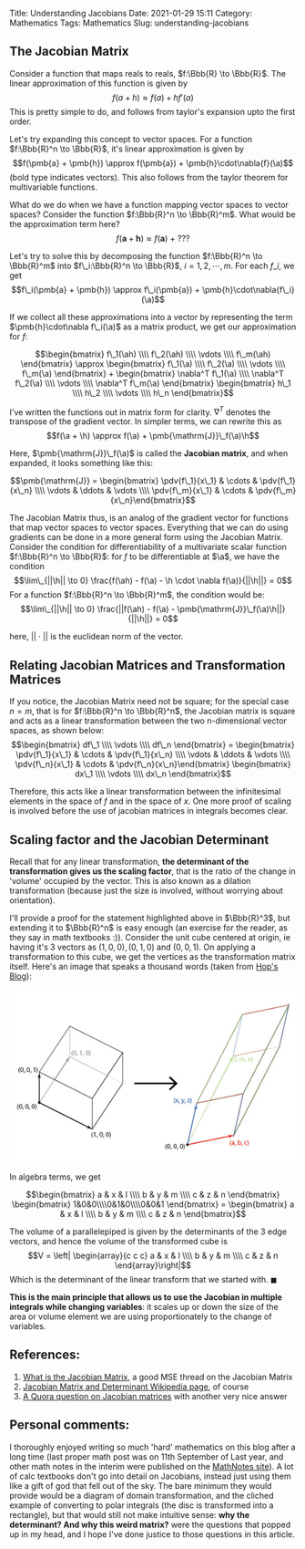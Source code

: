 Title: Understanding Jacobians
Date: 2021-01-29 15:11
Category: Mathematics
Tags: Mathematics
Slug: understanding-jacobians

$\newcommand{\pdv}[2]{\frac{\partial{#1}}{\partial{#2}}}$
$\newcommand{\ah}{\pmb{a} + \pmb{h}}$
$\newcommand{\a}{\pmb{a}}$
$\newcommand{\h}{\pmb{h}}$
## The Jacobian Matrix

Consider a function that maps reals to reals, $f:\Bbb{R} \to \Bbb{R}$. The linear
approximation of this function is given by 
$$f(a+h) \approx f(a) + hf'(a)$$
This is pretty simple to do, and follows from taylor's expansion upto the first order.

Let's try expanding this concept to vector spaces. For a function $f:\Bbb{R}^n \to \Bbb{R}$, 
it's linear approximation is given by 
$$f(\pmb{a} + \pmb{h}) \approx f(\pmb{a}) + \pmb{h}\cdot\nabla{f}(\a)$$
(bold type indicates vectors). This also follows from the taylor theorem for 
multivariable functions.

What do we do when we have a function mapping vector spaces to vector spaces?
Consider the function $f:\Bbb{R}^n \to \Bbb{R}^m$. What would be the approximation
term here?
$$f(\pmb{a} + \pmb{h}) \approx f(\pmb{a})\ +\ ???$$

Let's try to solve this by decomposing the function $f:\Bbb{R}^n \to \Bbb{R}^m$
into $f\_i:\Bbb{R}^n \to \Bbb{R}$, $i = 1, 2, \cdots ,m$. For each $f\_i$, we get
$$f\_i(\pmb{a} + \pmb{h}) \approx f\_i(\pmb{a}) + \pmb{h}\cdot\nabla{f\_i}(\a)$$

If we collect all these approximations into a vector by representing the term 
$\pmb{h}\cdot\nabla f\_i(\a)$ as a matrix product, we get our approximation for $f$:

$$\begin{bmatrix} f\_1(\ah) \\\\ f\_2(\ah) \\\\ \vdots \\\\ f\_m(\ah) \end{bmatrix}
\approx 
\begin{bmatrix} f\_1(\a) \\\\ f\_2(\a) \\\\ \vdots \\\\ f\_m(\a) \end{bmatrix} + 
\begin{bmatrix} \nabla^T f\_1(\a) \\\\ \nabla^T f\_2(\a) \\\\ \vdots \\\\ \nabla^T f\_m(\a) \end{bmatrix}
\begin{bmatrix} h\_1 \\\\ h\_2 \\\\ \vdots \\\\ h\_n \end{bmatrix}$$

I've written the functions out in matrix form for clarity. $\nabla^T$ denotes 
the transpose of the gradient vector. In simpler terms, we can rewrite this as
$$f(\a + \h) \approx f(\a) + \pmb{\mathrm{J}}\_f(\a)\h$$

Here, $\pmb{\mathrm{J}}\_f(\a)$ is called the **Jacobian matrix**, and when expanded, it looks
something like this:

$$\pmb{\mathrm{J}} = \begin{bmatrix} \pdv{f\_1}{x\_1} & \cdots & \pdv{f\_1}{x\_n} \\\\
\vdots & \ddots & \vdots \\\\ \pdv{f\_m}{x\_1} & \cdots & \pdv{f\_m}{x\_n}\end{bmatrix}$$

The Jacobian Matrix thus, is an analog of the gradient vector for functions that
map vector spaces to vector spaces. Everything that we can do using gradients
can be done in a more general form using the Jacobian Matrix. Consider the 
condition for differentiability of a multivariate scalar function $f:\Bbb{R}^n \to \Bbb{R}$:
for $f$ to be differentiable at $\a$, we have the condition
$$\lim\_{||\h|| \to 0} \frac{f(\ah) - f(\a) - \h \cdot \nabla f(\a)}{||\h||} = 0$$
For a function $f:\Bbb{R}^n \to \Bbb{R}^m$, the condition would be:
$$\lim\_{||\h|| \to 0} \frac{||f(\ah) - f(\a) - \pmb{\mathrm{J}}\_f(\a)\h||}{||\h||} = 0$$

here, $||\cdot||$ is the euclidean norm of the vector.

## Relating Jacobian Matrices and Transformation Matrices

If you notice, the Jacobian Matrix need not be square; for the special case 
$n = m$, that is for $f:\Bbb{R}^n \to \Bbb{R}^n$, the Jacobian matrix is square 
and acts as a linear transformation between the two n-dimensional vector spaces,
as shown below:
$$\begin{bmatrix} df\_1 \\\\ \vdots \\\\ df\_n \end{bmatrix} = 
\begin{bmatrix} \pdv{f\_1}{x\_1} & \cdots & \pdv{f\_1}{x\_n} \\\\
\vdots & \ddots & \vdots \\\\ \pdv{f\_n}{x\_1} & \cdots & \pdv{f\_n}{x\_n}\end{bmatrix} 
\begin{bmatrix} dx\_1 \\\\ \vdots \\\\ dx\_n \end{bmatrix}$$

Therefore, this acts like a linear transformation between the infinitesimal 
elements in the space of $f$ and in the space of $x$. One more proof of scaling
is involved before the use of jacobian matrices in integrals becomes clear.

## Scaling factor and the Jacobian Determinant

Recall that for any linear transformation, **the determinant of the transformation
gives us the scaling factor**, that is the ratio of the change in 'volume' occupied
by the vector. This is also known as a dilation transformation (because just the 
size is involved, without worrying about orientation). 

I'll provide a proof for the statement highlighted above in $\Bbb{R}^3$, but 
extending it to $\Bbb{R}^n$ is easy enough (an exercise for the reader, as they 
say in math textbooks :)). Consider the unit cube centered at origin, ie 
having it's 3 vectors as $(1,0,0), (0,1,0)$ and $(0,0,1)$. On applying a transformation
to this cube, we get the vertices as the transformation matrix itself. Here's 
an image that speaks a thousand words (taken from [Hop's Blog](http://hopsblog-hop.blogspot.com/2017/02/)):

![scaling](res/cube_transform.jpg)

In algebra terms, we get 

$$\begin{bmatrix} a & x & l \\\\ b & y & m \\\\ c & z & n \end{bmatrix} \begin{bmatrix} 1&0&0\\\\0&1&0\\\\0&0&1 \end{bmatrix} = 
\begin{bmatrix} a & x & l \\\\ b & y & m \\\\ c & z & n \end{bmatrix}$$

The volume of a parallelepiped is given by the determinants of the 3 edge vectors,
and hence the volume of the transformed cube is 
$$V = \left| \begin{array}{c c c} a & x & l \\\\ b & y & m \\\\ c & z & n \end{array}\right|$$
Which is the determinant of the linear transform that we started with. $\blacksquare$

**This is the main principle that allows us to use the Jacobian in multiple 
integrals while changing variables**: it scales up or down the size of the 
area or volume element we are using proportionately to the change of variables.

## References:

1. [What is the Jacobian Matrix](https://math.stackexchange.com/questions/14952/what-is-the-jacobian-matrix), a good MSE thread
   on the Jacobian Matrix
2. [Jacobian Matrix and Determinant Wikipedia page](https://en.wikipedia.org/wiki/Jacobian_matrix_and_determinant), of course
3. [A Quora question on Jacobian matrices](https://www.quora.com/What-is-the-Jacobian-how-does-it-work-and-what-is-an-intuitive-explanation-of-the-Jacobian-and-a-change-of-basis#) with another very nice answer

## Personal comments:

I thoroughly enjoyed writing so much 'hard' mathematics on this blog after a 
long time (last proper math post was on 11th September of Last year, and other 
math notes in the interim were published on the [MathNotes site](https://aniruddhadeb.com/MathNotes)).
A lot of calc textbooks don't go into detail on Jacobians, instead just using 
them like a gift of god that fell out of the sky. The bare minimum they would 
provide would be a diagram of domain transformation, and the cliched example of 
converting to polar integrals (the disc is transformed into a rectangle), but that
would still not make intuitive sense: **why the determinant? And why this 
weird matrix?** were the questions that popped up in my head, and I hope I've done
justice to those questions in this article.
